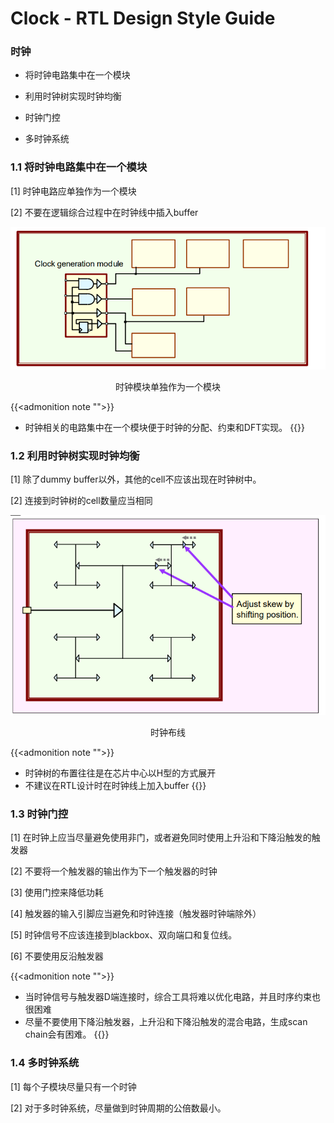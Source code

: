 # Clock - RTL Design Style Guide


### 时钟

* 将时钟电路集中在一个模块

* 利用时钟树实现时钟均衡

* 时钟门控

* 多时钟系统

<!--more-->

### 1.1 将时钟电路集中在一个模块

[1] 时钟电路应单独作为一个模块

[2] 不要在逻辑综合过程中在时钟线中插入buffer

<div align=center>

!["时钟模块单独作为一个模块"](/images/RTL_DESIGN_STYLE/1-4-1.png)

时钟模块单独作为一个模块

</div>

{{<admonition note "">}}
* 时钟相关的电路集中在一个模块便于时钟的分配、约束和DFT实现。
{{</admonition>}}

### 1.2 利用时钟树实现时钟均衡

[1] 除了dummy buffer以外，其他的cell不应该出现在时钟树中。

[2] 连接到时钟树的cell数量应当相同

<div align=center>

!["时钟布线"](/images/RTL_DESIGN_STYLE/1-4-2.png)

时钟布线

</div>

{{<admonition note "">}}
* 时钟树的布置往往是在芯片中心以H型的方式展开
* 不建议在RTL设计时在时钟线上加入buffer
{{</admonition>}}



### 1.3 时钟门控

[1] 在时钟上应当尽量避免使用非门，或者避免同时使用上升沿和下降沿触发的触发器

[2] 不要将一个触发器的输出作为下一个触发器的时钟

[3] 使用门控来降低功耗

[4] 触发器的输入引脚应当避免和时钟连接（触发器时钟端除外）

[5] 时钟信号不应该连接到blackbox、双向端口和复位线。

[6] 不要使用反沿触发器

{{<admonition note "">}}
* 当时钟信号与触发器D端连接时，综合工具将难以优化电路，并且时序约束也很困难
* 尽量不要使用下降沿触发器，上升沿和下降沿触发的混合电路，生成scan chain会有困难。
{{</admonition>}}

### 1.4 多时钟系统

[1] 每个子模块尽量只有一个时钟

[2] 对于多时钟系统，尽量做到时钟周期的公倍数最小。


